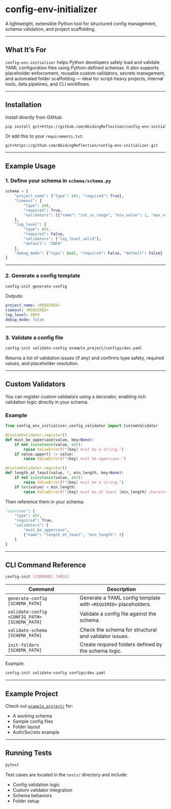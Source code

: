 # config-env-initializer

A lightweight, extensible Python tool for structured config management, schema validation, and project scaffolding.

---

## What It’s For

`config-env-initializer` helps Python developers safely load and validate YAML configuration files using Python-defined schemas. It also supports placeholder enforcement, reusable custom validators, secrets management, and automated folder scaffolding — ideal for script-heavy projects, internal tools, data pipelines, and CLI workflows.

---

## Installation

Install directly from GitHub:

```bash
pip install git+https://github.com/AbidingReflection/config-env-initializer.git
````

Or add this to your `requirements.txt`:

```
git+https://github.com/AbidingReflection/config-env-initializer.git
```

---

## Example Usage

### 1. Define your schema in `schema/schema.py`

```python
schema = {
    "project_name": {"type": str, "required": True},
    "timeout": {
        "type": int,
        "required": True,
        "validators": [{"name": "int_in_range", "min_value": 1, "max_value": 60}]
    },
    "log_level": {
        "type": str,
        "required": False,
        "validators": ["log_level_valid"],
        "default": "INFO"
    },
    "debug_mode": {"type": bool, "required": False, "default": False}
}
```

---

### 2. Generate a config template

```bash
config-init generate-config
```

Outputs:

```yaml
project_name: <REQUIRED>
timeout: <REQUIRED>
log_level: INFO
debug_mode: false
```

---

### 3. Validate a config file

```bash
config-init validate-config example_project/configs/dev.yaml
```

Returns a list of validation issues (if any) and confirms type safety, required values, and placeholder resolution.

---

## Custom Validators

You can register custom validators using a decorator, enabling rich validation logic directly in your schema.

### Example

```python
from config_env_initializer.config_validator import CustomValidator

@CustomValidator.register()
def must_be_uppercase(value, key=None):
    if not isinstance(value, str):
        raise ValueError(f"{key} must be a string.")
    if value.upper() != value:
        raise ValueError(f"{key} must be uppercase.")

@CustomValidator.register()
def length_at_least(value, *, min_length, key=None):
    if not isinstance(value, str):
        raise ValueError(f"{key} must be a string.")
    if len(value) < min_length:
        raise ValueError(f"{key} must be at least {min_length} characters long.")
```

Then reference them in your schema:

```python
"username": {
    "type": str,
    "required": True,
    "validators": [
        "must_be_uppercase",
        {"name": "length_at_least", "min_length": 5}
    ]
}
```

---

## CLI Command Reference

```bash
config-init [COMMAND] [ARGS]
```

| Command                                       | Description                                                     |
| --------------------------------------------- | --------------------------------------------------------------- |
| `generate-config [SCHEMA_PATH]`               | Generate a YAML config template with `<REQUIRED>` placeholders. |
| `validate-config <CONFIG_PATH> [SCHEMA_PATH]` | Validate a config file against the schema.                      |
| `validate-schema [SCHEMA_PATH]`               | Check the schema for structural and validator issues.           |
| `init-folders [SCHEMA_PATH]`                  | Create required folders defined by the schema logic.            |

Example:

```bash
config-init validate-config configs/dev.yaml
```

---

## Example Project

Check out [`example_project/`](./example_project) for:

* A working schema
* Sample config files
* Folder layout
* Auth/Secrets example

---

## Running Tests

```bash
pytest
```

Test cases are located in the `tests/` directory and include:

* Config validation logic
* Custom validator integration
* Schema behaviors
* Folder setup
